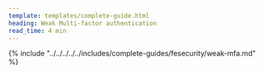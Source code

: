 ```yaml
---
template: templates/complete-guide.html
heading: Weak Multi-factor authentication
read_time: 4 min
---
```


{% include "../../../../../includes/complete-guides/fesecurity/weak-mfa.md" %}
